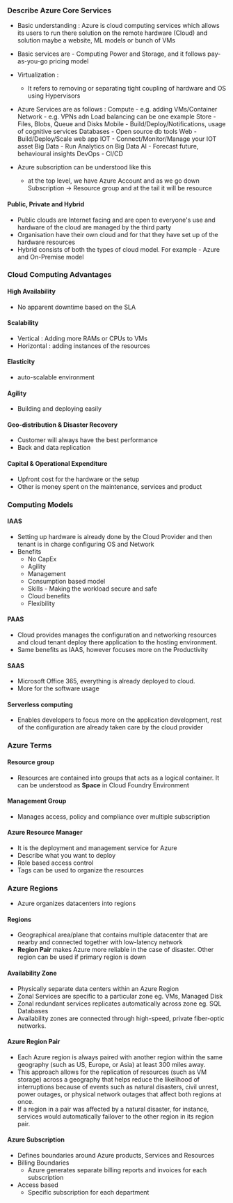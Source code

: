 ### Describe Azure Core Services

- Basic understanding : Azure is cloud computing services which allows its users to run there solution on the remote hardware (Cloud) and solution maybe a website, ML models or bunch of VMs
- Basic services are - Computing Power and Storage, and it follows pay-as-you-go pricing model

- Virtualization : 
    - It refers to removing or separating tight coupling of hardware and OS using Hypervisors

- Azure Services are as follows  :
    Compute - e.g. adding VMs/Container  
    Network - e.g. VPNs adn Load balancing can be one example
    Store - Files, Blobs, Queue and Disks
    Mobile - Build/Deploy/Notifications, usage of cognitive services
    Databases - Open source db tools
    Web - Build/Deploy/Scale web app
    IOT - Connect/Monitor/Manage your IOT asset
    Big Data - Run Analytics on Big Data
    AI - Forecast future, behavioural insights
    DevOps - CI/CD


- Azure subscription can be understood like this 
    - at the top level, we have Azure Account and as we go down Subscription -> Resource group and at the tail it will be resource
    
#### Public, Private and Hybrid 
- Public clouds are Internet facing and are open to everyone's use and hardware of the cloud are managed by the third party
- Organisation have their own cloud and for that they have set up of the hardware resources 
- Hybrid consists of both the types of cloud model. For example - Azure and On-Premise model

### Cloud Computing Advantages

#### High Availability
- No apparent downtime based on the SLA

#### Scalability 
- Vertical : Adding more RAMs or CPUs to VMs
- Horizontal : adding instances of the resources

#### Elasticity 
- auto-scalable environment

#### Agility 
- Building and deploying easily

#### Geo-distribution & Disaster Recovery
- Customer will always have the best performance
- Back and data replication

#### Capital & Operational Expenditure
- Upfront cost for the hardware or the setup
- Other is money spent on the maintenance, services and product

### Computing Models
#### IAAS 
- Setting up hardware is already done by the Cloud Provider and then tenant is in charge configuring OS and Network
- Benefits 
    - No CapEx
    - Agility
    - Management
    - Consumption based model
    - Skills - Making the workload secure and safe
    - Cloud benefits
    - Flexibility 
#### PAAS
- Cloud provides manages the configuration and networking resources and cloud tenant deploy there application to the hosting environment.
- Same benefits as IAAS, however focuses more on the Productivity
#### SAAS
- Microsoft Office 365, everything is already deployed to cloud.
- More for the software usage 
#### Serverless computing
- Enables developers to focus more on the application development, rest of the configuration are already taken care by the cloud provider

### Azure Terms
#### Resource group 
- Resources are contained into groups that acts as a logical container. It can be understood as **Space** in Cloud Foundry Environment
#### Management Group
- Manages access, policy and compliance over multiple subscription
#### Azure Resource Manager
- It is the deployment and management service for Azure
- Describe what you want to deploy
- Role based access control 
- Tags can be used to organize the resources

### Azure Regions
- Azure organizes datacenters into regions
#### Regions
- Geographical area/plane that contains multiple datacenter that are nearby and connected together with low-latency network
- **Region Pair** makes Azure more reliable in the case of disaster. Other region can be used if primary region is down
#### Availability Zone
- Physically separate data centers within an Azure Region
- Zonal Services are specific to a particular zone eg. VMs, Managed Disk
- Zonal redundant services replicates automatically across zone eg. SQL Databases
- Availability zones are connected through high-speed, private fiber-optic networks.
#### Azure Region Pair
- Each Azure region is always paired with another region within the same geography (such as US, Europe, or Asia) at least 300 miles away. 
- This approach allows for the replication of resources (such as VM storage) across a geography that helps reduce the likelihood of interruptions because of events such as natural disasters, civil unrest, power outages, or physical network outages that affect both regions at once.
- If a region in a pair was affected by a natural disaster, for instance, services would automatically failover to the other region in its region pair.
#### Azure Subscription
- Defines boundaries around Azure products, Services and Resources
- Billing Boundaries
    - Azure generates separate billing reports and invoices for each subscription
- Access based
    - Specific subscription for each department
        
